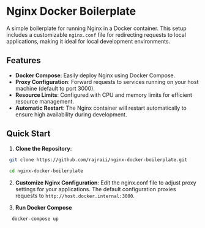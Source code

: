 # Nginx Docker Boilerplate

A simple boilerplate for running Nginx in a Docker container. This setup includes a customizable `nginx.conf` file for redirecting requests to local applications, making it ideal for local development environments.

## Features

- **Docker Compose**: Easily deploy Nginx using Docker Compose.
- **Proxy Configuration**: Forward requests to services running on your host machine (default to port 3000).
- **Resource Limits**: Configured with CPU and memory limits for efficient resource management.
- **Automatic Restart**: The Nginx container will restart automatically to ensure high availability during development.

## Quick Start

1. **Clone the Repository**:
  ```bash
   git clone https://github.com/rajraii/nginx-docker-boilerplate.git
   
   cd nginx-docker-boilerplate
  ```

2. **Customize Nginx Configuration**:
  Edit the nginx.conf file to adjust proxy settings for your applications. The default configuration proxies requests to 
  `http://host.docker.internal:3000`.

3. **Run Docker Compose**
  ```bash
    docker-compose up
  ```